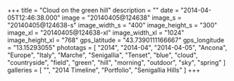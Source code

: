 +++
title = "Cloud on the green hill"
description = ""
date = "2014-04-05T12:46:38.000"
image = "20140405@124638"
image_s = "20140405@124638-s"
image_width_s = "400"
image_height_s = "300"
image_xl = "20140405@124638-xl"
image_width_xl = "1024"
image_height_xl = "768"
gps_latitude = "43.7390111166667"
gps_longitude = "13.15293055"
phototags = [ "2014", "2014-04", "2014-04-05", "Ancona", "Europe", "Italy", "Marche", "Senigallia", "Tenset", "blue", "cloud", "countryside", "field", "green", "hill", "morning", "outdoor", "sky", "spring" ]
galleries = [ "", "2014 Timeline", "Portfolio", "Senigallia Hills" ]
+++
